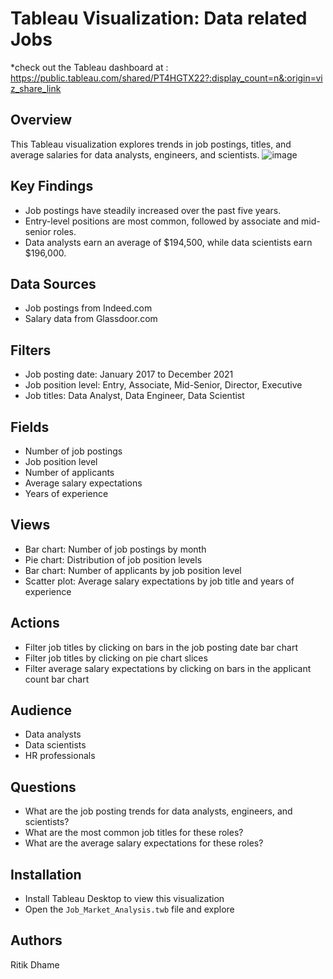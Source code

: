 # Tableau Visualization: Data related Jobs
*check out the Tableau dashboard at : https://public.tableau.com/shared/PT4HGTX22?:display_count=n&:origin=viz_share_link
## Overview
This Tableau visualization explores trends in job postings, titles, and average salaries for data analysts, engineers, and scientists.
![image](https://github.com/ritikdhame/Tableau-Projects/assets/7029092/f7f59abd-d56d-4150-b7c0-989d59ab626a)

## Key Findings

* Job postings have steadily increased over the past five years.
* Entry-level positions are most common, followed by associate and mid-senior roles.
* Data analysts earn an average of $194,500, while data scientists earn $196,000.

## Data Sources

* Job postings from Indeed.com
* Salary data from Glassdoor.com

## Filters

* Job posting date: January 2017 to December 2021
* Job position level: Entry, Associate, Mid-Senior, Director, Executive
* Job titles: Data Analyst, Data Engineer, Data Scientist

## Fields

* Number of job postings
* Job position level
* Number of applicants
* Average salary expectations
* Years of experience

## Views

* Bar chart: Number of job postings by month
* Pie chart: Distribution of job position levels
* Bar chart: Number of applicants by job position level
* Scatter plot: Average salary expectations by job title and years of experience

## Actions

* Filter job titles by clicking on bars in the job posting date bar chart
* Filter job titles by clicking on pie chart slices
* Filter average salary expectations by clicking on bars in the applicant count bar chart

## Audience

* Data analysts
* Data scientists
* HR professionals

## Questions

* What are the job posting trends for data analysts, engineers, and scientists?
* What are the most common job titles for these roles?
* What are the average salary expectations for these roles?

## Installation

* Install Tableau Desktop to view this visualization
* Open the `Job_Market_Analysis.twb` file and explore

## Authors

Ritik Dhame
